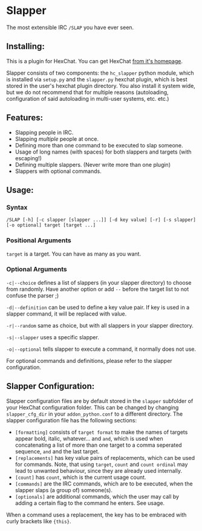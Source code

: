 Slapper
=======

The most extensible IRC `/SLAP` you have ever seen.

Installing:
----------
This is a plugin for HexChat. You can get HexChat [from it's homepage](http://hexchat.github.io "Hexchat Homepage").

Slapper consists of two components: the `hc_slapper` python module, which is installed via `setup.py` and the `slapper.py` hexchat plugin, which is best stored in the user's hexchat plugin directory. You also install it system wide, but we do not recommend that for multiple reasons (autoloading, configuration of said autoloading in multi-user systems, etc. etc.)

Features:
------
* Slapping people in IRC.
* Slapping *multiple* people at once.
* Defining more than one command to be executed to slap someone.
* Usage of long names (with spaces) for both slappers and targets (with escaping!)
* Defining multiple slappers. (Never write more than one plugin)
* Slappers with optional commands.

Usage:
------
### Syntax
`/SLAP [-h] [-c slapper [slapper ...]] [-d key value] [-r] [-s slapper] [-o optional] target [target ...]`
### Positional Arguments
`target` is a target. You can have as many as you want.
### Optional Arguments
`-c|--choice` defines a list of slappers (in your slapper directory) to choose from randomly. Have another option or add `--` before the target list to not confuse the parser ;)

`-d|--definition` can be used to define a key value pair. If key is used in a slapper command, it will be replaced with value.

`-r|--random` same as choice, but with all slappers in your slapper directory.

`-s|--slapper` uses a specific slapper.

`-o|--optional` tells slapper to execute a command, it normally does not use.

For optional commands and definitions, please refer to the slapper configuration.

Slapper Configuration:
------
Slapper configuration files are by default stored in the `slapper` subfolder of your HexChat configuration folder. This can be changed by changing `slapper_cfg_dir` in your `addon_python.conf` to a different directory. The slapper configuration file has the following sections:

* `[formatting]` consists of `target format` to make the names of targets appear bold, italic, whatever... and `and`, which is used when concatenating a list of more than one target to a comma seperated sequence, `and` and the last target.
* `[replacements]` has key value pairs of replacements, which can be used for commands. Note, that using `target`, `count` and `count ordinal` may lead to unwanted behaviour, since they are already used internally.
* `[count]` has `count`, which is the current usage count.
* `[commands]` are the IRC commands, which are to be executed, when the slapper slaps (a group of) someone(s).
* `[optionals]` are additional commands, which the user may call by adding a certain flag to the command he enters. See usage.



When a command uses a replacement, the key has to be embraced with curly brackets like `{this}`.
